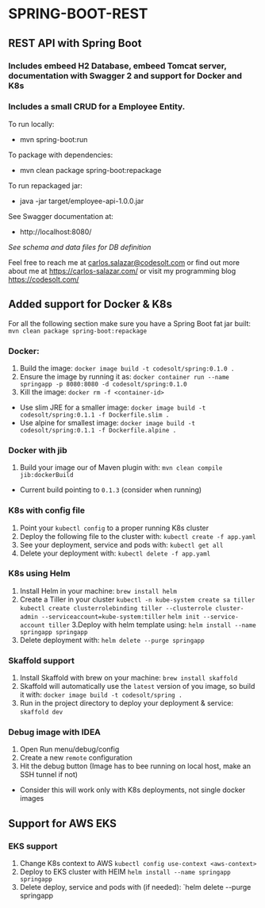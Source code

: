 # SPRING-BOOT-REST
## REST API with Spring Boot 
### Includes embeed H2 Database, embeed Tomcat server, documentation with Swagger 2 and support for Docker and K8s

### Includes a small CRUD for a Employee Entity.

To run locally:
* mvn spring-boot:run

To package with dependencies:
* mvn clean package spring-boot:repackage

To run repackaged jar:
* java -jar target/employee-api-1.0.0.jar 

See Swagger documentation at:
* http://localhost:8080/

*See schema and data files for DB definition*

Feel free to reach me at carlos.salazar@codesolt.com or find out more about me at https://carlos-salazar.com/ or visit my programming blog https://codesolt.com/

## Added support for Docker & K8s

For all the following section make sure you have a Spring Boot fat jar built:
`mvn clean package spring-boot:repackage`

### Docker:
1. Build the image: `docker image build -t codesolt/spring:0.1.0 .`
2. Ensure the image by running it as: 
`docker container run --name springapp -p 8080:8080 -d codesolt/spring:0.1.0`
3. Kill the image: `docker rm -f <container-id>`

* Use slim JRE for a smaller image:
`docker image build -t codesolt/spring:0.1.1 -f Dockerfile.slim .`
* Use alpine for smallest image:
`docker image build -t codesolt/spring:0.1.1 -f Dockerfile.alpine .`

### Docker with jib
1. Build your image our of Maven plugin with: `mvn clean compile jib:dockerBuild`

* Current build pointing to `0.1.3` (consider when running)

### K8s with config file
1. Point your `kubectl config` to a proper running K8s cluster
2. Deploy the following file to the cluster with:
`kubectl create -f app.yaml`
3. See your deployment, service and pods with:
`kubectl get all` 
4. Delete your deployment with:
`kubectl delete -f app.yaml`

### K8s using Helm
1. Install Helm in your machine:
`brew install helm`
2. Create a Tiller in your cluster
`kubectl -n kube-system create sa tiller`
`kubectl create clusterrolebinding tiller --clusterrole cluster-admin --serviceaccount=kube-system:tiller`
`helm init --service-account tiller`
3.Deploy with helm template using:
`helm install --name springapp springapp`
4. Delete deployment with:
`helm delete --purge springapp`

### Skaffold support
1. Install Skaffold with brew on your machine:
`brew install skaffold`
2. Skaffold will automatically use the `latest` version of you image, so build it with:
`docker image build -t codesolt/spring .`
3. Run in the project directory to deploy your deployment & service:
`skaffold dev`

### Debug image with IDEA
1. Open Run menu/debug/config
3. Create a new `remote` configuration
3. Hit the debug button (Image has to bee running on local host, make an SSH tunnel if not)

* Consider this will work only with K8s deployments, not single docker images

## Support for AWS EKS

### EKS support
1. Change K8s context to AWS
`kubectl config use-context <aws-context>`  
2. Deploy to EKS cluster with HElM
`helm install --name springapp springapp`
3. Delete deploy, service and pods with (if needed):
`helm delete --purge springapp
